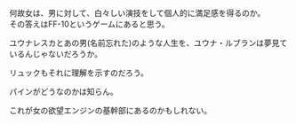 何故女は、男に対して、白々しい演技をして個人的に満足感を得るのか。<br>
その答えはFF-10というゲームにあると思う。<br>

ユウナレスカとあの男(名前忘れた)のような人生を、ユウナ・ルブランは夢見ているんじゃないだろうか。<br>

リュックもそれに理解を示すのだろう。<br>

パインがどうなのかは知らん。<br>

これが女の欲望エンジンの基幹部にあるのかもしれない。<br>